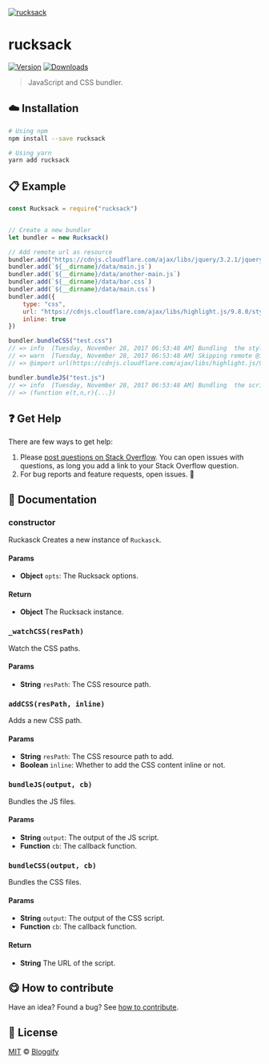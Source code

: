 <!-- Please do not edit this file. Edit the `blah` field in the `package.json` instead. If in doubt, open an issue. -->


[![rucksack](http://i.imgur.com/hSPcrjC.png)](#)

# rucksack

 [![Version](https://img.shields.io/npm/v/rucksack.svg)](https://www.npmjs.com/package/rucksack) [![Downloads](https://img.shields.io/npm/dt/rucksack.svg)](https://www.npmjs.com/package/rucksack)

> JavaScript and CSS bundler.

## :cloud: Installation

```sh
# Using npm
npm install --save rucksack

# Using yarn
yarn add rucksack
```


## :clipboard: Example



```js
const Rucksack = require("rucksack")


// Create a new bundler
let bundler = new Rucksack()

// Add remote url as resource
bundler.add("https://cdnjs.cloudflare.com/ajax/libs/jquery/3.2.1/jquery.js")
bundler.add(`${__dirname}/data/main.js`)
bundler.add(`${__dirname}/data/another-main.js`)
bundler.add(`${__dirname}/data/bar.css`)
bundler.add(`${__dirname}/data/main.css`)
bundler.add({
    type: "css",
    url: "https://cdnjs.cloudflare.com/ajax/libs/highlight.js/9.8.0/styles/default.min.css",
    inline: true
})

bundler.bundleCSS("test.css")
// => info  [Tuesday, November 28, 2017 06:53:48 AM] Bundling  the styles.
// => warn  [Tuesday, November 28, 2017 06:53:48 AM] Skipping remote @import of "https://cdnjs.cloudflare.com/ajax/libs/highlight.js/9.8.0/styles/default.min.css" as resource is not allowed.
// => @import url(https://cdnjs.cloudflare.com/ajax/libs/highlight.js/9.8.0/styles/default.min.css);strong{color:#000}strong{color:#ff0}body{background:#fff;-webkit-transform:translate(10px);transform:translate(10px)}

bundler.bundleJS("test.js")
// => info  [Tuesday, November 28, 2017 06:53:48 AM] Bundling  the scripts.
// => (function e(t,n,r){...})
```





## :question: Get Help

There are few ways to get help:

 1. Please [post questions on Stack Overflow](https://stackoverflow.com/questions/ask). You can open issues with questions, as long you add a link to your Stack Overflow question.
 2. For bug reports and feature requests, open issues. :bug:




## :memo: Documentation


### constructor

Ruckasck
Creates a new instance of `Ruckasck`.

#### Params

- **Object** `opts`: The Rucksack options.

#### Return
- **Object** The Rucksack instance.

### `_watchCSS(resPath)`
Watch the CSS paths.

#### Params

- **String** `resPath`: The CSS resource path.

### `addCSS(resPath, inline)`
Adds a new CSS path.

#### Params

- **String** `resPath`: The CSS resource path to add.
- **Boolean** `inline`: Whether to add the CSS content inline or not.

### `bundleJS(output, cb)`
Bundles the JS files.

#### Params

- **String** `output`: The output of the JS script.
- **Function** `cb`: The callback function.

### `bundleCSS(output, cb)`
Bundles the CSS files.

#### Params

- **String** `output`: The output of the CSS script.
- **Function** `cb`: The callback function.

#### Return
- **String** The URL of the script.



## :yum: How to contribute
Have an idea? Found a bug? See [how to contribute][contributing].



## :scroll: License

[MIT][license] © [Bloggify][website]

[license]: http://showalicense.com/?fullname=Bloggify%20%3Csupport%40bloggify.org%3E%20(https%3A%2F%2Fbloggify.org)&year=2016#license-mit
[website]: https://bloggify.org
[contributing]: /CONTRIBUTING.md
[docs]: /DOCUMENTATION.md

